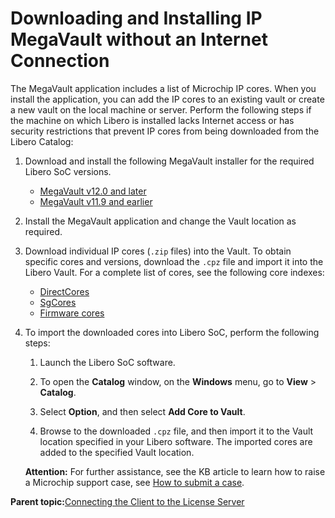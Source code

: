 # Downloading and Installing IP MegaVault without an Internet Connection

The MegaVault application includes a list of Microchip IP cores. When you install the application, you can add the IP cores to an existing vault or create a new vault on the local machine or server. Perform the following steps if the machine on which Libero is installed lacks Internet access or has security restrictions that prevent IP cores from being downloaded from the Libero Catalog:

1.  Download and install the following MegaVault installer for the required Libero SoC versions.

    -   [MegaVault v12.0 and later](https://www.microchip.com/en-us/products/fpgas-and-plds/fpga-and-soc-design-tools/fpga/libero-software-later-versions#Documents%20and%20Downloads)
    -   [MegaVault v11.9 and earlier](https://www.microchip.com/en-us/products/fpgas-and-plds/fpga-and-soc-design-tools/fpga/libero-software-early-versions#Documents%20and%20Downloads)
2.  Install the MegaVault application and change the Vault location as required.

3.  Download individual IP cores \(`.zip` files\) into the Vault. To obtain specific cores and versions, download the `.cpz` file and import it into the Libero Vault. For a complete list of cores, see the following core indexes:

    -   [DirectCores](http://www.microchip-ip.com/cwps/download_index/DirectCore)
    -   [SgCores](http://www.microchip-ip.com/cwps/download_index/SgCore)
    -   [Firmware cores](http://www.microchip-ip.com/cwps/download_index/Firmware)
4.  To import the downloaded cores into Libero SoC, perform the following steps:

    1.  Launch the Libero SoC software.

    2.  To open the **Catalog** window, on the **Windows** menu, go to **View** &gt; **Catalog**.

    3.  Select **Option**, and then select **Add Core to Vault**.

    4.  Browse to the downloaded `.cpz` file, and then import it to the Vault location specified in your Libero software. The imported cores are added to the specified Vault location.

    **Attention:** For further assistance, see the KB article to learn how to raise a Microchip support case, see [How to submit a case](https://microchip.my.site.com/s/article/How-to-submit-a-case).


**Parent topic:**[Connecting the Client to the License Server](GUID-3C971B12-AB10-4F67-8180-3B6BD110EBA3.md)

